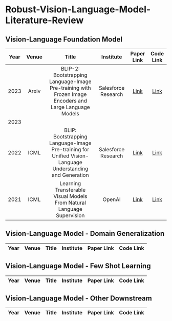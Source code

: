 # Robust-Vision-Language-Model-Literature-Review

## Vision-Language Foundation Model
| Year | Venue | Title | Institute | Paper Link | Code Link |
| :---:| :---: | :---: | :---: | :---: | :---: | 
| 2023 | Arxiv | BLIP-2: Bootstrapping Language-Image Pre-training with Frozen Image Encoders and Large Language Models | Salesforce Research | [Link](https://arxiv.org/abs/2301.12597) | [Link](https://github.com/salesforce/LAVIS/tree/main/projects/blip2)
| 2023 |
| 2022 | ICML  | BLIP: Bootstrapping Language-Image Pre-training for Unified Vision-Language Understanding and Generation | Salesforce Research | [Link](https://proceedings.mlr.press/v162/li22n/li22n.pdf) | [Link](https://github.com/salesforce/BLIP)
| 2021 | ICML  | Learning Transferable Visual Models From Natural Language Supervision | OpenAI | [Link](https://proceedings.mlr.press/v139/radford21a/radford21a.pdf) | [Link](https://github.com/OpenAI/CLIP)


## Vision-Language Model - Domain Generalization
| Year | Venue | Title | Institute | Paper Link | Code Link |
| :---:| :---: | :---: | :---: | :---: | :---: |

## Vision-Language Model - Few Shot Learning
| Year | Venue | Title | Institute | Paper Link | Code Link |
| :---:| :---: | :---: | :---: | :---: | :---: |

## Vision-Language Model - Other Downstream
| Year | Venue | Title | Institute | Paper Link | Code Link |
| :---:| :---: | :---: | :---: | :---: | :---: |
